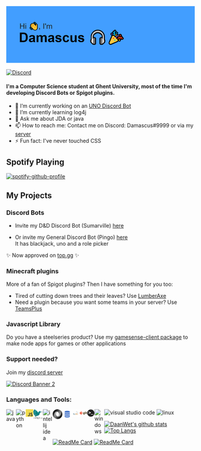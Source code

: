 
<!--
**DaanWet/ProfilePage** is a ✨ _special_ ✨ repository because its `README.md` (this file) appears on your GitHub profile. -->

<img src="https://github.com/DaanWet/DaanWet/blob/main/header.png"/>


<a href="https://discord.gg/4Atn8t2"><img src="https://img.shields.io/static/v1?logo=discord&label=&message=Discord&color=36393f&style=flat-square" alt="Discord"></a>

#### I'm a Computer Science student at Ghent University, most of the time I'm developing Discord Bots or Spigot plugins.
- 🔭 I’m currently working on an [UNO Discord Bot](https://github.com/DaanWet/Pingo_Discord_Bot)
- 🌱 I’m currently learning log4j
- 💬 Ask me about JDA or java
- 📫 How to reach me: Contact me on Discord: Damascus#9999 or via my [server](https://discord.gg/4Atn8t2)
- ⚡ Fun fact: I've never touched CSS

## Spotify Playing
[![spotify-github-profile](https://spotify-github-profile.vercel.app/api/view?uid=11187044527&cover_image=false)](https://spotify-github-profile.vercel.app/api/view?uid=11187044527&redirect=true)
## My Projects

### Discord Bots
- Invite my D&D Discord Bot (Sumarville) [here](https://discord.com/oauth2/authorize?client_id=577940186755891211&permissions=470281280&scope=bot)

- Or invite my General Discord Bot (Pingo) [here](https://discord.com/api/oauth2/authorize?client_id=589027434611867668&permissions=478280816&scope=bot)</br>It has blackjack, uno and a role picker


✨ Now approved on [top.gg](https://top.gg/bot/577940186755891211) ✨

### Minecraft plugins
More of a fan of Spigot plugins? Then I have something for you too:
- Tired of cutting down trees and their leaves? Use [LumberAxe](https://github.com/DaanWet/LumberAxe)
- Need a plugin because you want some teams in your server? Use [TeamsPlus](https://github.com/DaanWet/MinecraftTeamsPlugin)

### Javascript Library
Do you have a steelseries product?
Use my [gamesense-client package](https://github.com/DaanWet/gamesense-client) to make node apps for games or other applications



### Support needed? 
Join my [discord server](https://discord.gg/4Atn8t2)

[![Discord Banner 2](https://discordapp.com/api/guilds/744260200923660338/widget.png?style=banner2)](https://discord.gg/4Atn8t2)

### Languages and Tools:

<img alt="java" width="26px" align="left" src="https://img.icons8.com/color/240/000000/java-coffee-cup-logo.png">
<img alt="python" width="26px" align="left" src="https://img.icons8.com/color/240/000000/python.png">
<img alt= "js" height="20" align="left" src="https://raw.githubusercontent.com/github/explore/80688e429a7d4ef2fca1e82350fe8e3517d3494d/topics/javascript/javascript.png">
<img alt="latex" width="26px" align="left" src="https://raw.githubusercontent.com/github/explore/80688e429a7d4ef2fca1e82350fe8e3517d3494d/topics/latex/latex.png">
<img alt="intellij idea" width="26px" align="left" src="https://img.icons8.com/color/240/000000/intellij-idea.png" />
<img alt="visual studio code" width="26px" src="https://img.icons8.com/fluent/240/000000/visual-studio-code-2019.png" />
<img alt="json" width="26px" align="left" src="https://raw.githubusercontent.com/github/explore/80688e429a7d4ef2fca1e82350fe8e3517d3494d/topics/json/json.png">
<img alt="SQL"  width="26px" align="left" src="https://raw.githubusercontent.com/github/explore/80688e429a7d4ef2fca1e82350fe8e3517d3494d/topics/sql/sql.png" />
<img height="20" align="left" src="https://raw.githubusercontent.com/github/explore/80688e429a7d4ef2fca1e82350fe8e3517d3494d/topics/mysql/mysql.png">
<img height="20" align="left" src="https://raw.githubusercontent.com/github/explore/80688e429a7d4ef2fca1e82350fe8e3517d3494d/topics/git/git.png">
<img height="20" align="left" src="https://raw.githubusercontent.com/github/explore/80688e429a7d4ef2fca1e82350fe8e3517d3494d/topics/terminal/terminal.png">
<img alt="windows" width="26px" align="left" src="https://img.icons8.com/color/240/000000/windows-10.png">
<img alt="linux" width="26px"  src="https://img.icons8.com/color/96/000000/linux.png">

</br>

[![DaanWet's github stats](https://github-readme-stats.vercel.app/api?username=DaanWet&theme=dark&show_icons=true&count_private=true&cache_seconds=1800)](https://github.com/anuraghazra/github-readme-stats) [![Top Langs](https://github-readme-stats.vercel.app/api/top-langs/?username=DaanWet&theme=dark&layout=compact)](https://github.com/anuraghazra/github-readme-stats)

[![ReadMe Card](https://github-readme-stats.vercel.app/api/pin/?username=daanwet&repo=Pingo_Discord_Bot&theme=dark)](https://github.com/daanwet/Pingo_Discord_Bot)
[![ReadMe Card](https://github-readme-stats.vercel.app/api/pin/?username=daanwet&repo=gamesense-client&theme=dark)](https://github.com/daanwet/gamesense-client)


